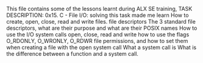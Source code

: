 This file contains some of the lessons learnt during ALX SE training,
TASK DESCRIPTION:
0x15. C - File I/O: solving this task made me learn How to create, open, close, read and write files.
file descriptors
The 3 standard file descriptors, what are their purpose and what are their POSIX names
How to use the I/O system calls open, close, read and write
how to use the flags O_RDONLY, O_WRONLY, O_RDWR
file permissions, and how to set them when creating a file with the open system call
What a system call is
What is the difference between a function and a system call.
